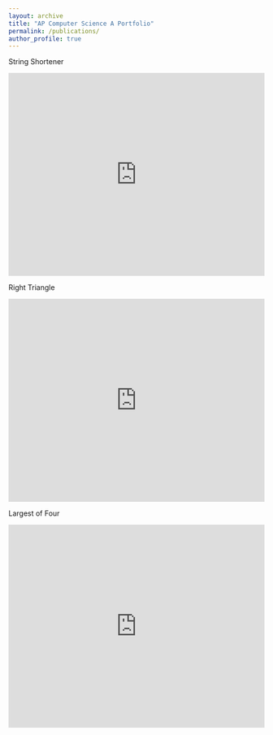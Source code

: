 ```yaml
---
layout: archive
title: "AP Computer Science A Portfolio"
permalink: /publications/
author_profile: true
---
```


String Shortener
<iframe height="400px" width="100%" src="https://repl.it/@Christopher_Pat/Pig-Latin?lite=true" scrolling="no" frameborder="no" allowtransparency="true" allowfullscreen="true" sandbox="allow-forms allow-pointer-lock allow-popups allow-same-origin allow-scripts allow-modals"></iframe>

Right Triangle

<iframe height="400px" width="100%" src="https://repl.it/@Christopher_Pat/Right-Triangle?lite=true" scrolling="no" frameborder="no" allowtransparency="true" allowfullscreen="true" sandbox="allow-forms allow-pointer-lock allow-popups allow-same-origin allow-scripts allow-modals"></iframe>

Largest of Four

<iframe height="400px" width="100%" src="https://repl.it/@Christopher_Pat/LargestOfFour?lite=true" scrolling="no" frameborder="no" allowtransparency="true" allowfullscreen="true" sandbox="allow-forms allow-pointer-lock allow-popups allow-same-origin allow-scripts allow-modals"></iframe>
